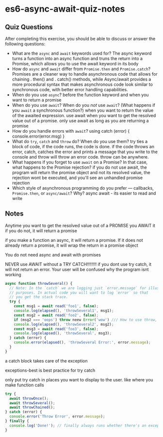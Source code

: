 # es6-async-await-quiz-notes

## Quiz Questions

After completing this exercise, you should be able to discuss or answer the following questions:

- What are the `async` and `await` keywords used for?
  The async keyword turns a function into an async function and truns the return into a Promise, which allows you to use the await keyword in its body
- How do `async` and `await` differ from `Promise.then` and `Promise.catch`?
  Promises are a cleaner way to handle asynchronous code that allows for chaining . then() and . catch() methods, while
  Async/await provides a more procedural syntax that makes asynchronous code look similar to synchronous code, with better error handling capabilities.
- When do you use `async`?
  before the function keyword and when you want to return a promise
- When do you use `await`? When do you _not_ use `await`? (What happens if you `await` a synchronous function?)
  when you want to return the value of the awaited expression. use await when you want to get the resolved value out of a promise. only use await as long as you are returning a promise
- How do you handle errors with `await`?
  using catch (error) {
  console.error(error.msg)
  }
- What do `try`, `catch` and `throw` do? When do you use them?
  try ties a block of code, if the code runs, the code is done. if the code throws an error, catch, catches the error and prints a message that you write to the console and throw will throw an error code. throw can be anywhere.
- What happens if you forget to use `await` on a Promise? In that case, what happens to the Promise rejection?
  if you do not use await, the program will return the promise object and not its resolved value, the rejection wont be executed, and you'll see an unhandled promise rejection
- Which style of asynchronous programming do you prefer — callbacks, `Promise.then`, or `async/await`? Why?
  async await - its easier to read and write

## Notes

Anytime you want to get the resolved value out of a PROMISE you AWAIT it
if you do not, it will return a promise

if you make a function an async, it will return a promise. If it does not already return a promise, it will wrap the return in a promise object

You do not need async and await with promises

NEVER use AWAIT without a TRY CATCH!!!!!!!! if you dont use try catch, it will not return an error. Your user will be confused why the program isnt working

```js
async function throwSeveral() {
  // Note: In the `catch` we are logging just `error.message` for illustration
  // purposes. In actual code you will want to log `error` so that
  // you get the stack trace.
  try {
    const msg1 = await read('foo1', false);
    console.log(elapsed(), 'throwSeveral1', msg1);
    const msg2 = await read('foo2', false);
    if (msg2 === 'oops') throw neew Error('wow') /// How to use throw, once thrown, it goes to the catch
    console.log(elapsed(), 'throwSeveral2', msg2);
    const msg3 = await read('foo3', false);
    console.log(elapsed(), 'throwSeveral', msg3);
  } catch (error) {
    console.error(elapsed(), 'throwSeveral Error:', error.message);
  }
}

```

a catch block takes care of the exception

exceptions-best is best practice for try catch

only put try catch in places you want to display to the user. like where you make function calls

```js
try {
  await throwOnce();
  await throwSeveral();
  await throwChained();
} catch (error) {
  console.error('Throw Error', error.message);
} finally {
  console.log('Done!'); // finally always runs whether there's an exception thrown or not.
}
```
